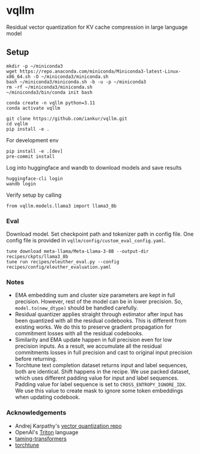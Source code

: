# vqllm
Residual vector quantization for KV cache compression in large language model

## Setup
```
mkdir -p ~/miniconda3
wget https://repo.anaconda.com/miniconda/Miniconda3-latest-Linux-x86_64.sh -O ~/miniconda3/miniconda.sh
bash ~/miniconda3/miniconda.sh -b -u -p ~/miniconda3
rm -rf ~/miniconda3/miniconda.sh
~/miniconda3/bin/conda init bash

conda create -n vqllm python=3.11
conda activate vqllm

git clone https://github.com/iankur/vqllm.git
cd vqllm
pip install -e .
```

For development env
```
pip install -e .[dev]
pre-commit install
```

Log into huggingface and wandb to download models and save results
```
huggingface-cli login
wandb login
```

Verify setup by calling
```
from vqllm.models.llama3 import llama3_8b
```

### Eval
Download model. Set checkpoint path and tokenizer path in config file. One config file is provided in `vqllm/config/custom_eval_config.yaml`.
```
tune download meta-llama/Meta-Llama-3-8B --output-dir recipes/ckpts/llama3_8b
tune run recipes/eleuther_eval.py --config recipes/config/eleuther_evaluation.yaml
```

### Notes
- EMA embedding sum and cluster size parameters are kept in full precision. However, rest of the model can be in lower precision. So, `model.to(new_dtype)` should be handled carefully.
- Residual quantizer applies straight through estimator after input has been quantized with all the residual codebooks. This is different from existing works. We do this to preserve gradient propagation for commitment losses with all the residual codebooks.
- Similarity and EMA update happen in full precision even for low precision inputs. As a result, we accumulate all the residual commitments losses in full precision and cast to original input precision before returning.
- Torchtune text completion dataset returns input and label sequences, both are identical. Shift happens in the recipe. We use packed dataset, which uses different padding value for input and label sequences. Padding value for label sequence is set to `CROSS_ENTROPY_IGNORE_IDX`. We use this value to create mask to ignore some token embeddings when updating codebook.

### Acknowledgements
- Andrej Karpathy's [vector quantization repo](https://github.com/karpathy/deep-vector-quantization)
- OpenAI's [Triton](https://triton-lang.org/main/index.html) language
- [taming-transformers](https://github.com/CompVis/taming-transformers)
- [torchtune](https://github.com/pytorch/torchtune)
